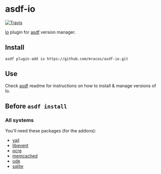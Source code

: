 # asdf-io

[![Travis](https://img.shields.io/travis/mracos/asdf-io.svg?style=flat-square)](https://travis-ci.org/mracos/asdf-io)

[Io](http://iolanguage.org/) plugin for [asdf](https://github.com/asdf-vm/asdf) version manager.

## Install

```
asdf plugin-add io https://github.com/mracos/asdf-io.git
```

## Use

Check [asdf](https://github.com/asdf-vm/asdf) readme for instructions on how to install & manage versions of Io.

## Before `asdf install`

### All systems

You'll need these packages (for the addons):

- [yajl](https://github.com/lloyd/yajl)
- [libevent](http://libevent.org/)
- [pcre](http://www.pcre.org/)
- [memcached](https://memcached.org/)
- [ode](http://www.ode.org/)
- [sqlite](http://www.sqlite.org/)
